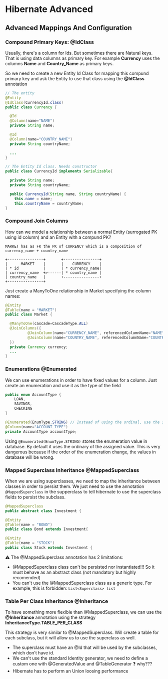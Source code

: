 # Hibernate Advanced

## Advanced Mappings And Configuration

### Compound Primary Keys: @IdClass

Usually, there's a column for Ids. But sometimes there are Natural keys. That is using data columns as primary key.
For example **Currency** uses the columns **Name** and **Country_Name** as primary keys.

So we need to create a new Entity Id Class for mapping this compund primary key and ask the Entity to use that class using the **@IdClass** annotation

```java
// The entity
@Entity
@IdClass(CurrencyId.class)
public class Currency {

  @Id
  @Column(name="NAME")
  private String name;

  @Id
  @Column(name="COUNTRY_NAME")
  private String countryName;

  ...
}

// The Entity Id class. Needs constructor
public class CurrencyId implements Serializable{

  private String name;
  private String countryName;

  public CurrencyId(String name, String countryName) {
    this.name = name;
    this.countryName = countryName;
}
```

### Compound Join Columns

How can we model a relationship between a normal Entity (surrogated PK using id column) and an Entity with a compund PK?
```
MARKET has as FK the PK of CURRENCY which is a composition of currency_name + country_name

+----------------+       +----------------+
|      MARKET    |       |    CURRENCY    |
| * id           |       | * currency_name|
| currency_name  +>------| * country_name |
| country_name   |       +----------------+
+----------------+
```

Just create a ManyToOne relationship in Market specifying the column names:

```java
@Entity
@Table(name = "MARKET")
public class Market {

  @ManyToOne(cascade=CascadeType.ALL)
  @JoinColumns({
          @JoinColumn(name="CURRENCY_NAME", referencedColumnName="NAME"),
          @JoinColumn(name="COUNTRY_NAME", referencedColumnName="COUNTRY_NAME")
  })
  private Currency currency;
  ...
}
```

### Enumerations @Enumerated

We can use enumerations in order to have fixed values for a column. Just create an enumeration and use it as the type of the field

```java
public enum AccountType {
	LOAN,
	SAVINGS,
	CHECKING
}

@Enumerated(EnumType.STRING) // Instead of using the ordinal, use the string value of the enumeration
@Column(name="ACCOUNT_TYPE")
private AccountType accountType;
```

Using ```@Enumerated(EnumType.STRING)``` stores the enumeration value in database. By default it uses the ordinary of the assigned value.
This is very dangerous because if the order of the enumeration change, the values in database will be wrong.

### Mapped Superclass Inheritance @MappedSuperclass

When we are using superclasses, we need to map the inheritance between classes in order to persist them. We just need to use the annotation ```@MappedSuperclass``` in the supperclass to tell
hibernate to use the superclass fields to persist the subclass.

```java
@MappedSuperclass
public abstract class Investment {

@Entity
@Table(name = "BOND")
public class Bond extends Investment{

@Entity
@Table(name = "STOCK")
public class Stock extends Investment {
```

⚠ The @MappedSuperclass annotation has 2 limitations:
* @MappedSuperclass class can't be persisted nor instantiated!!! So it must behave as an abstract class (not mandatory but highly recomended)
* You can't use the @MappedSuperclass class as a generic type. For example, this is forbidden: ```List<Superclass> list```

### Table Per Class Inheritance @Inheritance

To have something more flexible than @MappedSuperclass, we can use the **@Inheritance** annotation using the strategy **InheritanceType.TABLE_PER_CLASS**

This strategy is very similar to @MappedSuperclass. Will create a table for each subclass, but it will allow us to use the superclass as well.

* The superclass must have an @Id that will be used by the subclasses, which don't have id.
* We can't use the standard Identity generator, we need to define a custom one with @GeneratedValue and @TableGenerator ❓ why???
* Hibernate has to perform an Union loosing performance

